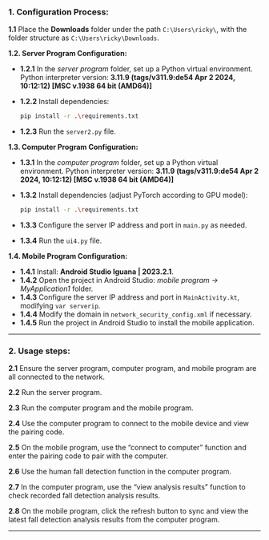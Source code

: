 ### 1. Configuration Process:

**1.1** Place the **Downloads** folder under the path `C:\Users\ricky\`, with the folder structure as `C:\Users\ricky\Downloads`.

**1.2. Server Program Configuration:**

* **1.2.1** In the *server program* folder, set up a Python virtual environment.
  Python interpreter version: **3.11.9 (tags/v311.9\:de54 Apr 2 2024, 10:12:12) \[MSC v.1938 64 bit (AMD64)]**
* **1.2.2** Install dependencies:

  ```bash
  pip install -r .\requirements.txt
  ```
* **1.2.3** Run the `server2.py` file.

**1.3. Computer Program Configuration:**

* **1.3.1** In the *computer program* folder, set up a Python virtual environment.
  Python interpreter version: **3.11.9 (tags/v311.9\:de54 Apr 2 2024, 10:12:12) \[MSC v.1938 64 bit (AMD64)]**
* **1.3.2** Install dependencies (adjust PyTorch according to GPU model):

  ```bash
  pip install -r .\requirements.txt
  ```
* **1.3.3** Configure the server IP address and port in `main.py` as needed.
* **1.3.4** Run the `ui4.py` file.

**1.4. Mobile Program Configuration:**

* **1.4.1** Install: **Android Studio Iguana | 2023.2.1**.
* **1.4.2** Open the project in Android Studio: *mobile program → MyApplication1* folder.
* **1.4.3** Configure the server IP address and port in `MainActivity.kt`, modifying `var serverip`.
* **1.4.4** Modify the domain in `network_security_config.xml` if necessary.
* **1.4.5** Run the project in Android Studio to install the mobile application.

---

### 2. Usage steps:

**2.1** Ensure the server program, computer program, and mobile program are all connected to the network.

**2.2** Run the server program.

**2.3** Run the computer program and the mobile program.

**2.4** Use the computer program to connect to the mobile device and view the pairing code.

**2.5** On the mobile program, use the “connect to computer” function and enter the pairing code to pair with the computer.

**2.6** Use the human fall detection function in the computer program.

**2.7** In the computer program, use the “view analysis results” function to check recorded fall detection analysis results.

**2.8** On the mobile program, click the refresh button to sync and view the latest fall detection analysis results from the computer program.



---

